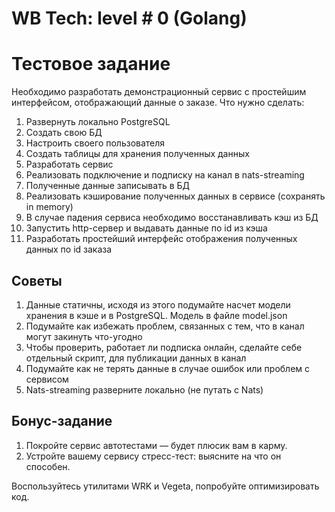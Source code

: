 # WB Tech: level # 0 (Golang)

# Тестовое задание
Необходимо разработать демонстрационный сервис с простейшим интерфейсом, отображающий данные о заказе.
Что нужно сделать:
1. Развернуть локально PostgreSQL
2. Создать свою БД 
3. Настроить своего пользователя 
4. Создать таблицы для хранения полученных данных 
5. Разработать сервис 
6. Реализовать подключение и подписку на канал в nats-streaming 
7. Полученные данные записывать в БД 
8. Реализовать кэширование полученных данных в сервисе (сохранять in memory)
9. В случае падения сервиса необходимо восстанавливать кэш из БД 
10. Запустить http-сервер и выдавать данные по id из кэша 
11. Разработать простейший интерфейс отображения полученных данных по id заказа

## Советы				
1. Данные статичны, исходя из этого подумайте насчет модели хранения в кэше и в PostgreSQL. Модель в файле model.json
2. Подумайте как избежать проблем, связанных с тем, что в канал могут закинуть что-угодно
3. Чтобы проверить, работает ли подписка онлайн, сделайте себе отдельный скрипт, для публикации данных в канал
4. Подумайте как не терять данные в случае ошибок или проблем с сервисом
5. Nats-streaming разверните локально (не путать с Nats)

## Бонус-задание
1. Покройте сервис автотестами — будет плюсик вам в карму.
2. Устройте вашему сервису стресс-тест: выясните на что он способен.

Воспользуйтесь утилитами WRK и Vegeta, попробуйте оптимизировать код.
